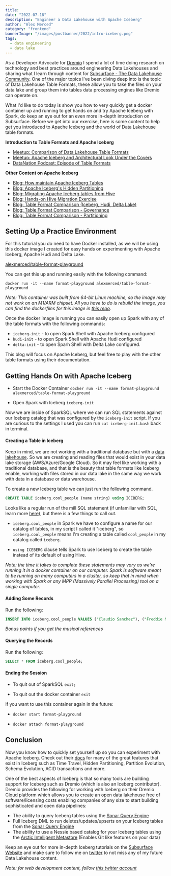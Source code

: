 ```yaml
---
title: 
date: "2022-07-18"
description: "Engineer a Data Lakehouse with Apache Iceberg"
author: "Alex Merced"
category: "frontend"
bannerImage: "/images/postbanner/2022/intro-iceberg.png"
tags:
  - data engineering
  - data lake
---
```


As a Developer Advocate for [Dremio](https://www.dremio.com) I spend a lot of time doing research on technology and best practices around engineering Data Lakehouses and sharing what I learn through content for [Subsurface - The Data Lakehouse Community](https://www.dremio.com/subsurface). One of the major topics I've been diving deep into is the topic of Data Lakehouse Table Formats, these allow you to take the files on your data lake and group them into tables data processing engines like Dremio can operate on.

What I'd like to do today is show you how to very quickly get a docker container up and running to get hands on and try Apache Iceberg with Spark, do keep an eye out for an even more in-depth introduction on Subsurface. Before we get into our exercise, here is some content to help get you introduced to Apache Iceberg and the world of Data Lakehouse table formats.

**Introduction to Table Formats and Apache Iceberg**
- [Meetup: Comparison of Data Lakehouse Table Formats](https://www.dremio.com/subsurface/subsurface-meetup-comparison-of-data-lakehouse-table-formats/)
- [Meetup: Apache Iceberg and Architectural Look Under the Covers](https://hello.dremio.com/webinar-apache-iceberg-an-architectural-look-under-the-covers-reg.html)
- [DataNation Podcast: Episode of Table Formats](https://host.alexmercedpodcast.com/podcast/data-lakehouse-table-formats-iceberg-hudi-delta-lake/)

**Other Content on Apache Iceberg**
- [Blog: How maintain Apache Iceberg Tables](https://www.dremio.com/subsurface/maintaining-iceberg-tables-compaction-expiring-snapshots-and-more/)
- [Blog: Apache Iceberg's Hidden Partitioning](https://www.dremio.com/subsurface/fewer-accidental-full-table-scans-brought-to-you-by-apache-icebergs-hidden-partitioning/)
- [Blog: Migrating Apache Iceberg tables from Hive](https://www.dremio.com/subsurface/how-to-migrate-a-hive-table-to-an-iceberg-table/)
- [Blog: Hands-on Hive Migration Exercise](https://www.dremio.com/subsurface/migrating-a-hive-table-to-an-iceberg-table-hands-on-tutorial/)
- [Blog: Table Format Comparison (Iceberg, Hudi, Delta Lake)](https://www.dremio.com/subsurface/comparison-of-data-lake-table-formats-iceberg-hudi-and-delta-lake/)
- [Blog: Table Format Comparison - Governance](https://www.dremio.com/subsurface/table-format-governance-and-community-contributions-apache-iceberg-apache-hudi-and-delta-lake/)
- [Blog: Table Format Comparison - Partitioning](https://www.dremio.com/subsurface/table-format-partitioning-comparison/)

## Setting Up a Practice Environment

For this tutorial you do need to have Docker installed, as we will be using this docker image I created for easy hands on experimenting with Apache Iceberg, Apache Hudi and Delta Lake.

[alexmerced/table-format-playground](https://hub.docker.com/r/alexmerced/table-format-playground)

You can get this up and running easily with the following command:

```
docker run -it --name format-playground alexmerced/table-format-playground
```

*Note: This container was built from 64-bit Linux machine, so the image may not work on an M1/ARM chipset. All you have to do is rebuild the image, you can find the dockerfiles for this image in [this repo](https://github.com/AlexMercedCoder/apache-iceberg-docker-starter-image/blob/main/TABLEFORMAT.DOCKERFILE).*

Once the docker image is running you can easily open up Spark with any of the table formats with the following commands:

- `iceberg-init` - to open Spark Shell with Apache Iceberg configured
- `hudi-init` - to open Spark Shell with Apache Hudi configured
- `delta-init` - to open Sparh Shell with Delta Lake configured.

This blog will focus on Apache Iceberg, but feel free to play with the other table formats using their documentation.

## Getting Hands On with Apache Iceberg

- Start the Docker Container `docker run -it --name format-playground alexmerced/table-format-playground`

- Open Spark with Iceberg `iceberg-init`

Now we are inside of SparkSQL where we can run SQL statements against our Iceberg catalog that was configured by the `iceberg-init` script. If you are curious to the settings I used you can run `cat iceberg-init.bash` back in terminal.

#### Creating a Table in Iceberg

Keep in mind, we are not working with a traditional database but with a [data lakehouse](https://dev.to/alexmercedcoder/introduction-to-the-world-of-data-oltp-olap-data-warehouses-data-lakes-and-more-2me7). So we are creating and reading files that would exist in your data lake storage (AWS/Azure/Google Cloud). So it may feel like working with a traditional database, and that is the beauty that table formats like Iceberg enable, working with files stored in our data lake in the same way we work with data in a database or data warehouse.

To create a new Iceberg table we can just run the following command.

```sql
CREATE TABLE iceberg.cool_people (name string) using ICEBERG;
```

Looks like a regular run of the mill SQL statement (if unfamiliar with SQL, learn more [here](https://www.youtube.com/playlist?list=PLY6oTPmKnKbb8R-o64IT1vLp5mUTXUuyx)), but there is a few things to call out.

- `iceberg.cool_people` in Spark we have to configure a name for our catalog of tables, in my script I called it "iceberg", so `iceberg.cool_people` means I'm creating a table called `cool_people` in my catalog called `iceberg`.

- `using ICEBERG` clause tells Spark to use Iceberg to create the table instead of its default of using Hive.

*Note: the time it takes to complete these statements may vary as we're running it in a docker container on our computer. Spark is software meant to be running on many computers in a cluster, so keep that in mind when working with Spark or any MPP (Massively Parallel Processing) tool on a single computer.*

#### Adding Some Records

Run the following:

```sql
INSERT INTO iceberg.cool_people VALUES ("Claudio Sanchez"), ("Freddie Mercury"), ("Cedric Bixler");
```

*Bonus points if you get the musical references*

#### Querying the Records

Run the following:

```sql
SELECT * FROM iceberg.cool_people;
```

#### Ending the Session

- To quit out of SparkSQL `exit;`

- To quit out the docker container `exit`

If you want to use this container again in the future:

- `docker start format-playground`

- `docker attach format-playground`


## Conclusion

Now you know how to quickly set yourself up so you can experiment with Apache Iceberg. Check out their [docs](https://iceberg.apache.org/docs/latest/spark-ddl/) for many of the great features that exist in Iceberg such as Time Travel, Hidden Partitioning, Partition Evolution, Schema Evolution, ACID transactions and more.

One of the best aspects of Iceberg is that so many tools are building support for Iceberg such as Dremio (which is also an Iceberg contributor). Dremio provides the following for working with Iceberg on their Dremio Cloud platform which allows you to create an open data lakehouse free of software/licensing costs enabling companies of any size to start building sophisticated and open data pipelines:

- The ability to query Iceberg tables using the [Sonar Query Engine](https://www.dremio.com/platform/sonar/)
- Full Iceberg DML to run deletes/updates/upserts on your Iceberg tables from the [Sonar Query Engine](https://www.dremio.com/platform/sonar/)
- The ability to use a Nessie based catalog for your Iceberg tables using the [Arctic Intelligent Metastore](https://www.dremio.com/platform/arctic/) (Enables Git like features on your data)

Keep an eye out for more in-depth Iceberg tutorials on the [Subsurface Website](https://www.dremio.com/subsurface) and make sure to follow me on [twitter](https://www.twitter.com/amdatalakehouse) to not miss any of my future Data Lakehouse content.

*Note: for web development content, follow [this twitter account](https://www.twitter.com/alexmercedcoder)*



